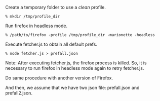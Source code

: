 

Create a temporary folder to use a *clean* profile.

    % mkdir /tmp/profile_dir

Run firefox in headless mode.

    % /path/to/firefox -profile /tmp/profile_dir -marionette -headless

Execute fetcher.js to obtain all default prefs.

    % node fetcher.js > prefall.json

Note: After executing fetcher.js, the firefox process is killed. So, it is necessary to run firefox in headless mode again to retry fetcher.js.

Do same procedure with another version of Firefox.


And then, we assume that we have two json file: prefall.json and prefall2.json.
